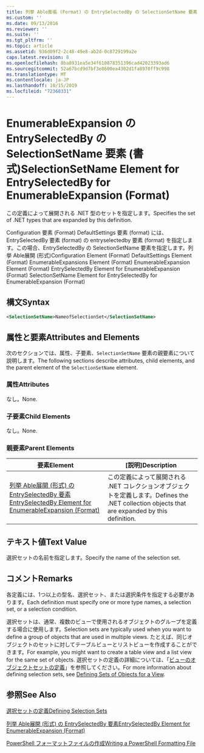 ```yaml
---
title: 列挙 Able膨張 (Format) の EntrySelectedBy の SelectionSetName 要素 |Microsoft Docs
ms.custom: ''
ms.date: 09/13/2016
ms.reviewer: ''
ms.suite: ''
ms.tgt_pltfrm: ''
ms.topic: article
ms.assetid: 936d09f2-2c48-49e8-ab2d-0c8729199a2e
caps.latest.revision: 8
ms.openlocfilehash: 8ba8931ea5e34f610878351396cad42023393ad6
ms.sourcegitcommit: 52a67bcd9d7bf3e8600ea4302d1fa8970ff9c998
ms.translationtype: MT
ms.contentlocale: ja-JP
ms.lasthandoff: 10/15/2019
ms.locfileid: "72368331"
---
```

# <a name="selectionsetname-element-for-entryselectedby-for-enumerableexpansion-format"></a><span data-ttu-id="c2fac-102">EnumerableExpansion の EntrySelectedBy の SelectionSetName 要素 (書式)</span><span class="sxs-lookup"><span data-stu-id="c2fac-102">SelectionSetName Element for EntrySelectedBy for EnumerableExpansion (Format)</span></span>

<span data-ttu-id="c2fac-103">この定義によって展開される .NET 型のセットを指定します。</span><span class="sxs-lookup"><span data-stu-id="c2fac-103">Specifies the set of .NET types that are expanded by this definition.</span></span>

<span data-ttu-id="c2fac-104">Configuration 要素 (Format) DefaultSettings 要素 (format) には、EntrySelectedBy 要素 (format) の entryselectedby 要素 (format) を指定します。この場合、EntrySelectedBy の SelectionSetName 要素を指定します。列挙 Able展開 (形式)</span><span class="sxs-lookup"><span data-stu-id="c2fac-104">Configuration Element (Format) DefaultSettings Element (Format) EnumerableExpansions Element (Format) EnumerableExpansion Element (Format) EntrySelectedBy Element for EnumerableExpansion (Format) SelectionSetName Element for EntrySelectedBy for EnumerableExpansion (Format)</span></span>

## <a name="syntax"></a><span data-ttu-id="c2fac-105">構文</span><span class="sxs-lookup"><span data-stu-id="c2fac-105">Syntax</span></span>

```xml
<SelectionSetName>NameofSelectionSet</SelectionSetName>

```

## <a name="attributes-and-elements"></a><span data-ttu-id="c2fac-106">属性と要素</span><span class="sxs-lookup"><span data-stu-id="c2fac-106">Attributes and Elements</span></span>

<span data-ttu-id="c2fac-107">次のセクションでは、属性、子要素、`SelectionSetName` 要素の親要素について説明します。</span><span class="sxs-lookup"><span data-stu-id="c2fac-107">The following sections describe attributes, child elements, and the parent element of the `SelectionSetName` element.</span></span>

### <a name="attributes"></a><span data-ttu-id="c2fac-108">属性</span><span class="sxs-lookup"><span data-stu-id="c2fac-108">Attributes</span></span>

<span data-ttu-id="c2fac-109">なし。</span><span class="sxs-lookup"><span data-stu-id="c2fac-109">None.</span></span>

### <a name="child-elements"></a><span data-ttu-id="c2fac-110">子要素</span><span class="sxs-lookup"><span data-stu-id="c2fac-110">Child Elements</span></span>

<span data-ttu-id="c2fac-111">なし。</span><span class="sxs-lookup"><span data-stu-id="c2fac-111">None.</span></span>

### <a name="parent-elements"></a><span data-ttu-id="c2fac-112">親要素</span><span class="sxs-lookup"><span data-stu-id="c2fac-112">Parent Elements</span></span>

|<span data-ttu-id="c2fac-113">要素</span><span class="sxs-lookup"><span data-stu-id="c2fac-113">Element</span></span>|<span data-ttu-id="c2fac-114">[説明]</span><span class="sxs-lookup"><span data-stu-id="c2fac-114">Description</span></span>|
|-------------|-----------------|
|[<span data-ttu-id="c2fac-115">列挙 Able展開 (形式) の EntrySelectedBy 要素</span><span class="sxs-lookup"><span data-stu-id="c2fac-115">EntrySelectedBy Element for EnumerableExpansion (Format)</span></span>](./entryselectedby-element-for-enumerableexpansion-format.md)|<span data-ttu-id="c2fac-116">この定義によって展開される .NET コレクションオブジェクトを定義します。</span><span class="sxs-lookup"><span data-stu-id="c2fac-116">Defines the .NET collection objects that are expanded by this definition.</span></span>|

## <a name="text-value"></a><span data-ttu-id="c2fac-117">テキスト値</span><span class="sxs-lookup"><span data-stu-id="c2fac-117">Text Value</span></span>

<span data-ttu-id="c2fac-118">選択セットの名前を指定します。</span><span class="sxs-lookup"><span data-stu-id="c2fac-118">Specify the name of the selection set.</span></span>

## <a name="remarks"></a><span data-ttu-id="c2fac-119">コメント</span><span class="sxs-lookup"><span data-stu-id="c2fac-119">Remarks</span></span>

<span data-ttu-id="c2fac-120">各定義には、1つ以上の型名、選択セット、または選択条件を指定する必要があります。</span><span class="sxs-lookup"><span data-stu-id="c2fac-120">Each definition must specify one or more type names, a selection set, or a selection condition.</span></span>

<span data-ttu-id="c2fac-121">選択セットは、通常、複数のビューで使用されるオブジェクトのグループを定義する場合に使用します。</span><span class="sxs-lookup"><span data-stu-id="c2fac-121">Selection sets are typically used when you want to define a group of objects that are used in multiple views.</span></span> <span data-ttu-id="c2fac-122">たとえば、同じオブジェクトのセットに対してテーブルビューとリストビューを作成することができます。</span><span class="sxs-lookup"><span data-stu-id="c2fac-122">For example, you might want to create a table view and a list view for the same set of objects.</span></span> <span data-ttu-id="c2fac-123">選択セットの定義の詳細については、「[ビューのオブジェクトセットの定義](./defining-selection-sets.md)」を参照してください。</span><span class="sxs-lookup"><span data-stu-id="c2fac-123">For more information about defining selection sets, see [Defining Sets of Objects for a View](./defining-selection-sets.md).</span></span>

## <a name="see-also"></a><span data-ttu-id="c2fac-124">参照</span><span class="sxs-lookup"><span data-stu-id="c2fac-124">See Also</span></span>

[<span data-ttu-id="c2fac-125">選択セットの定義</span><span class="sxs-lookup"><span data-stu-id="c2fac-125">Defining Selection Sets</span></span>](./defining-selection-sets.md)

[<span data-ttu-id="c2fac-126">列挙 Able展開 (形式) の EntrySelectedBy 要素</span><span class="sxs-lookup"><span data-stu-id="c2fac-126">EntrySelectedBy Element for EnumerableExpansion (Format)</span></span>](./entryselectedby-element-for-enumerableexpansion-format.md)

[<span data-ttu-id="c2fac-127">PowerShell フォーマットファイルの作成</span><span class="sxs-lookup"><span data-stu-id="c2fac-127">Writing a PowerShell Formatting File</span></span>](./writing-a-powershell-formatting-file.md)
